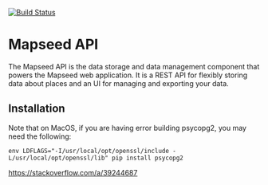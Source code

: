 [![Build Status](https://circleci.com/gh/jalmogo/api.svg?style=shield&circle-token=:circle-token)](https://circleci.com/gh/jalmogo/api.svg?style=shield&circle-token=:circle-token)

Mapseed API
===============

The Mapseed API is the data storage and data management component that
powers the Mapseed web application.
It is a REST API for flexibly storing data about places and an UI for managing
and exporting your data.

## Installation

Note that on MacOS, if you are having error building psycopg2, you may need the following:

```
env LDFLAGS="-I/usr/local/opt/openssl/include -L/usr/local/opt/openssl/lib" pip install psycopg2
```
https://stackoverflow.com/a/39244687